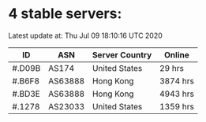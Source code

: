 # 4 stable servers:

Latest update at: Thu Jul 09 18:10:16 UTC 2020

| ID | ASN | Server Country | Online |
| -- | --- | -------------- | ------ |
| #.D09B | AS174 | United States | 29 hrs |
| #.B6F8 | AS63888 | Hong Kong | 3874 hrs |
| #.BD3E | AS63888 | Hong Kong | 4943 hrs |
| #.1278 | AS23033 | United States | 1359 hrs |

